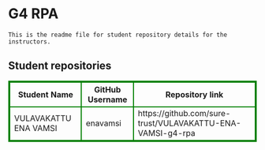 # G4 RPA
    This is the readme file for student repository details for the instructors.
## Student repositories 
<table style="border : 2px solid green; width:100%;">
<tr >
<th style="border : 2px solid green;">Student Name</th>
<th style="border : 2px solid green;">GitHub Username</th>
<th style="border : 2px solid green;">Repository link</th>
</tr>
<tr style="border : 2px solid green;">
<td style="border : 2px solid green;">VULAVAKATTU ENA VAMSI</td> 

<td style="border : 2px solid green;">enavamsi</td> 

<td style="border : 2px solid green;">https://github.com/sure-trust/VULAVAKATTU-ENA-VAMSI-g4-rpa</td> 
</tr>

